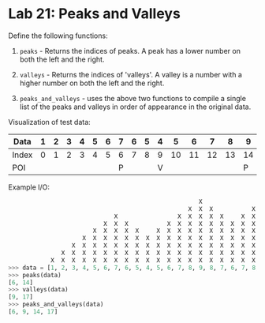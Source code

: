 # Lab 21: Peaks and Valleys

Define the following functions:

1. `peaks` - Returns the indices of peaks. A peak has a lower number on both the left and the right.

1. `valleys` - Returns the indices of 'valleys'. A valley is a number with a higher number on both the left and the right.

1. `peaks_and_valleys` - uses the above two functions to compile a single list of the peaks and valleys in order of appearance in the original data.

Visualization of test data:

| Data    |  1 | 2 | 3 | 4 | 5 | 6 | 7 | 6 | 5 | 4 | 5 | 6 | 7 | 8 | 9 | 8 | 7 | 6 | 7 | 8 | 9 |
|---------|----|---|---|---|---|---|---|---|---|---|---|---|---|---|---|---|---|---|---|---|---|
| Index   |  0 | 1 | 2 | 3 | 4 | 5 | 6 | 7 | 8 | 9 | 10| 11| 12| 13| 14| 15| 16| 17| 18| 19| 20|
| POI     |    |   |   |   |   |   | P |   |   | V |   |   |   |   | P |   |   | V |   |   |   |


Example I/O:
```python
                                                      X                 X
                                                   X  X  X           X  X
                              X                 X  X  X  X  X     X  X  X
                           X  X  X           X  X  X  X  X  X  X  X  X  X
                        X  X  X  X  X     X  X  X  X  X  X  X  X  X  X  X
                     X  X  X  X  X  X  X  X  X  X  X  X  X  X  X  X  X  X
                  X  X  X  X  X  X  X  X  X  X  X  X  X  X  X  X  X  X  X
               X  X  X  X  X  X  X  X  X  X  X  X  X  X  X  X  X  X  X  X
            X  X  X  X  X  X  X  X  X  X  X  X  X  X  X  X  X  X  X  X  X
>>> data = [1, 2, 3, 4, 5, 6, 7, 6, 5, 4, 5, 6, 7, 8, 9, 8, 7, 6, 7, 8, 9]
>>> peaks(data)
[6, 14]
>>> valleys(data)
[9, 17]
>>> peaks_and_valleys(data)
[6, 9, 14, 17]
```